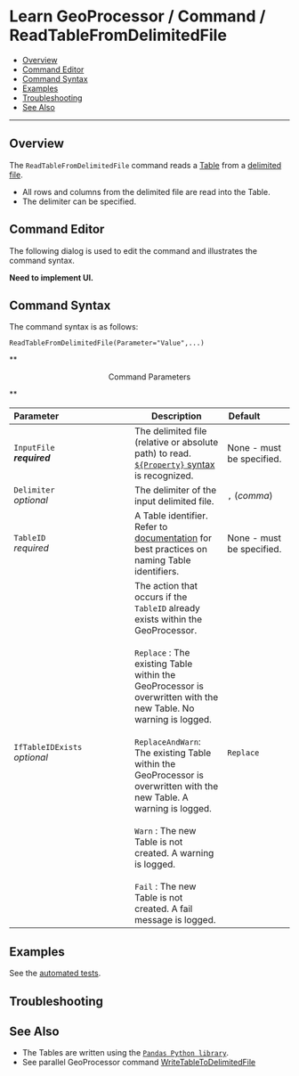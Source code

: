 # Learn GeoProcessor / Command / ReadTableFromDelimitedFile #

* [Overview](#overview)
* [Command Editor](#command-editor)
* [Command Syntax](#command-syntax)
* [Examples](#examples)
* [Troubleshooting](#troubleshooting)
* [See Also](#see-also)

-------------------------

## Overview ##

The `ReadTableFromDelimitedFile` command reads a [Table](../../introduction#table) from a [delimited file](https://en.wikipedia.org/wiki/Delimiter-separated_values).

* All rows and columns from the delimited file are read into the Table.
* The delimiter can be specified.

## Command Editor ##

The following dialog is used to edit the command and illustrates the command syntax.

**Need to implement UI.**

## Command Syntax ##

The command syntax is as follows:

```text
ReadTableFromDelimitedFile(Parameter="Value",...)
```
**<p style="text-align: center;">
Command Parameters
</p>**

|**Parameter**&nbsp;&nbsp;&nbsp;&nbsp;&nbsp;&nbsp;&nbsp;&nbsp;&nbsp;&nbsp;&nbsp;&nbsp;&nbsp;&nbsp;&nbsp;&nbsp;&nbsp;&nbsp;&nbsp;&nbsp;&nbsp;&nbsp;&nbsp;&nbsp;&nbsp;&nbsp;&nbsp;&nbsp; | **Description** | **Default**&nbsp;&nbsp;&nbsp;&nbsp;&nbsp;&nbsp;&nbsp;&nbsp;&nbsp;&nbsp; |
| --------------|-----------------|----------------- |
|`InputFile` <br> **_required_**| The delimited file (relative or absolute path) to read. [`${Property}` syntax](../../introduction/#geoprocessor-properties-property) is recognized. | None - must be specified. |
|`Delimiter` <br> *optional*| The delimiter of the input delimited file.|`,` (*comma*)|
|`TableID` <br> *required*| A Table identifier. Refer to [documentation](../../best-practices/table-identifiers.md) for best practices on naming Table identifiers.|None - must be specified. |
|`IfTableIDExists`<br> *optional*|The action that occurs if the `TableID` already exists within the GeoProcessor. <br><br> `Replace` : The existing Table within the GeoProcessor is overwritten with the new Table. No warning is logged.<br><br> `ReplaceAndWarn`: The existing Table within the GeoProcessor is overwritten with the new Table. A warning is logged. <br><br> `Warn` : The new Table is not created. A warning is logged. <br><br> `Fail` : The new Table is not created. A fail message is logged. | `Replace` | 

## Examples ##

See the [automated tests](https://github.com/OpenWaterFoundation/owf-app-geoprocessor-python-test/tree/master/test/commands/ReadTableFromDelimitedFile).

## Troubleshooting ##

## See Also ##

- The Tables are written using the [`Pandas Python library`](https://pandas.pydata.org/). 
- See parallel GeoProcessor command [WriteTableToDelimitedFile](../WriteTableToDelimitedFile/WriteTableToDelimitedFile.md)

